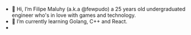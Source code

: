 - 👋 Hi, I’m Filipe Maluhy (a.k.a @fewpudo) a 25 years old undergraduated engineer who's in love with games and technology.
- 🌱 I’m currently learning Golang, C++ and React.
-

